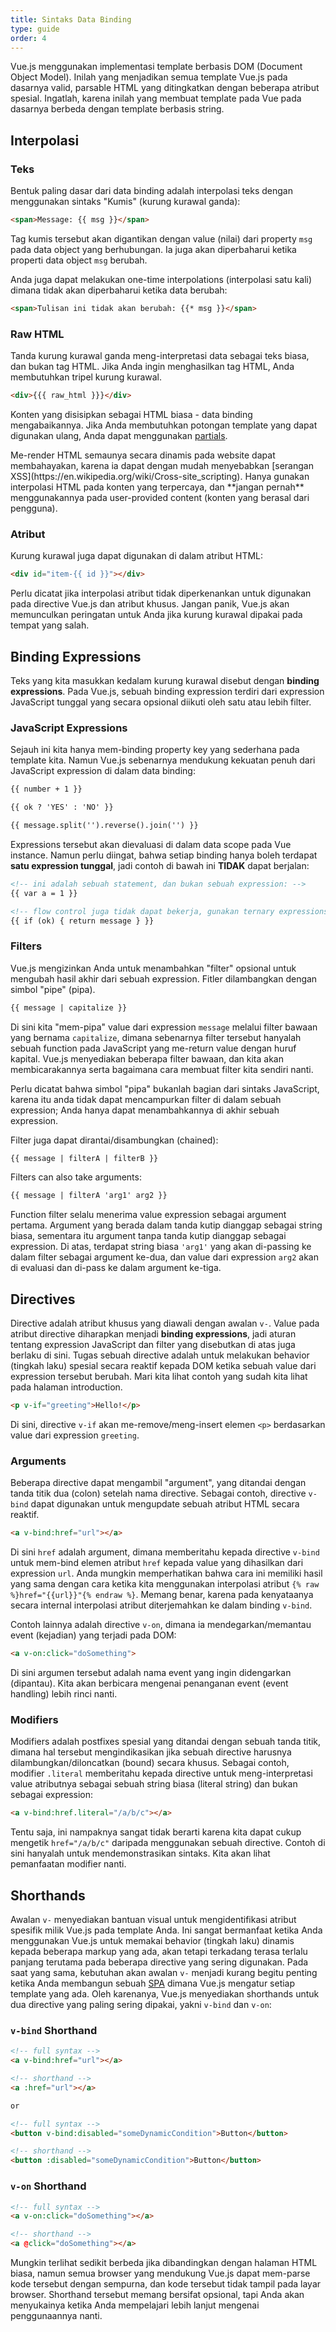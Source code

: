 ```yaml
---
title: Sintaks Data Binding
type: guide
order: 4
---
```


<!-- Vue.js uses a DOM-based templating implementation. This means that all Vue.js templates are essentially valid, parsable HTML enhanced with some special attributes. Keep that in mind, since this makes Vue templates fundamentally different from string-based templates. -->
Vue.js menggunakan implementasi template berbasis DOM (Document Object Model). Inilah yang menjadikan semua template Vue.js pada dasarnya valid, parsable HTML yang ditingkatkan dengan beberapa atribut spesial. Ingatlah, karena inilah yang membuat template pada Vue pada dasarnya berbeda dengan template berbasis string.

<!-- ## Interpolations -->
## Interpolasi

<!-- ### Text -->
### Teks

<!-- The most basic form of data binding is text interpolation using the "Mustache" syntax (double curly braces): -->
Bentuk paling dasar dari data binding adalah interpolasi teks dengan menggunakan sintaks "Kumis" (kurung kurawal ganda):

``` html
<span>Message: {{ msg }}</span>
```

<!-- The mustache tag will be replaced with the value of the `msg` property on the corresponding data object. It will also be updated whenever the data object's `msg` property changes. -->
Tag kumis tersebut akan digantikan dengan value (nilai) dari property `msg` pada data object yang berhubungan. Ia juga akan diperbaharui ketika properti data object `msg` berubah.

<!-- You can also perform one-time interpolations that do not update on data change: -->
Anda juga dapat melakukan one-time interpolations (interpolasi satu kali) dimana tidak akan diperbaharui ketika data berubah:

``` html
<span>Tulisan ini tidak akan berubah: {{* msg }}</span>
```

### Raw HTML

<!-- The double mustaches interprets the data as plain text, not HTML. In order to output real HTML, you will need to use triple mustaches: -->
Tanda kurung kurawal ganda meng-interpretasi data sebagai teks biasa, dan bukan tag HTML. Jika Anda ingin menghasilkan tag HTML, Anda membutuhkan tripel kurung kurawal.

``` html
<div>{{{ raw_html }}}</div>
```

<!-- The contents are inserted as plain HTML - data bindings are ignored. If you need to reuse template pieces, you should use [partials](/api/#partial). -->
Konten yang disisipkan sebagai HTML biasa - data binding mengabaikannya. Jika Anda membutuhkan potongan template yang dapat digunakan ulang, Anda dapat menggunakan [partials](/api/#partial).

<!-- <p class="tip">Dynamically rendering arbitrary HTML on your website can be very dangerous because it can easily lead to [XSS attacks](https://en.wikipedia.org/wiki/Cross-site_scripting). Only use HTML interpolation on trusted content and **never** on user-provided content.</p> -->
<p class="tip">Me-render HTML semaunya secara dinamis pada website dapat membahayakan, karena ia dapat dengan mudah menyebabkan [serangan XSS](https://en.wikipedia.org/wiki/Cross-site_scripting). Hanya gunakan interpolasi HTML pada konten yang terpercaya, dan **jangan pernah** menggunakannya pada user-provided content (konten yang berasal dari pengguna).</p>

<!-- ### Attributes -->
### Atribut

<!-- Mustaches can also be used inside HTML attributes: -->
Kurung kurawal juga dapat digunakan di dalam atribut HTML:

``` html
<div id="item-{{ id }}"></div>
```

<!-- Note that attribute interpolations are disallowed in Vue.js directives and special attributes. Don't worry, Vue.js will raise warnings for you when mustaches are used in wrong places. -->
Perlu dicatat jika interpolasi atribut tidak diperkenankan untuk digunakan pada directive Vue.js dan atribut khusus. Jangan panik, Vue.js akan memunculkan peringatan untuk Anda jika kurung kurawal dipakai pada tempat yang salah.

## Binding Expressions

<!-- The text we put inside mustache tags are called **binding expressions**. In Vue.js, a binding expression consists of a single JavaScript expression optionally followed by one or more filters. -->
Teks yang kita masukkan kedalam kurung kurawal disebut dengan **binding expressions**. Pada Vue.js, sebuah binding expression terdiri dari expression JavaScript tunggal yang secara opsional diikuti oleh satu atau lebih filter.

### JavaScript Expressions

<!-- So far we've only been binding to simple property keys in our templates. But Vue.js actually supports the full power of JavaScript expressions inside data bindings: -->
Sejauh ini kita hanya mem-binding property key yang sederhana pada template kita. Namun Vue.js sebenarnya mendukung kekuatan penuh dari JavaScript expression di dalam data binding:

``` html
{{ number + 1 }}

{{ ok ? 'YES' : 'NO' }}

{{ message.split('').reverse().join('') }}
```

<!-- These expressions will be evaluated in the data scope of the owner Vue instance. One restriction is that each binding can only contain **one single expression**, so the following will **NOT** work: -->
Expressions tersebut akan dievaluasi di dalam data scope pada Vue instance. Namun perlu diingat, bahwa setiap binding hanya boleh terdapat **satu expression tunggal**, jadi contoh di bawah ini **TIDAK** dapat berjalan:

``` html
<!-- ini adalah sebuah statement, dan bukan sebuah expression: -->
{{ var a = 1 }}

<!-- flow control juga tidak dapat bekerja, gunakan ternary expressions -->
{{ if (ok) { return message } }}
```

### Filters

<!-- Vue.js allows you to append optional "filters" to the end of an expression, denoted by the "pipe" symbol: -->
Vue.js mengizinkan Anda untuk menambahkan "filter" opsional untuk mengubah hasil akhir dari sebuah expression. Fitler dilambangkan dengan simbol "pipe" (pipa).

``` html
{{ message | capitalize }}
```

<!-- Here we are "piping" the value of the `message` expression through the built-in `capitalize` filter, which is in fact just a JavaScript function that returns the capitalized value. Vue.js provides a number of built-in filters, and we will talk about how to write your own filters later. -->
Di sini kita "mem-pipa" value dari expression `message` melalui filter bawaan yang bernama `capitalize`, dimana sebenarnya filter tersebut hanyalah sebuah function pada JavaScript yang me-return value dengan huruf kapital. Vue.js menyediakan beberapa filter bawaan, dan kita akan membicarakannya serta bagaimana cara membuat filter kita sendiri nanti.

<!-- Note that the pipe syntax is not part of JavaScript syntax, therefore you cannot mix filters inside expressions; you can only append them at the end of an expression. -->
Perlu dicatat bahwa simbol "pipa" bukanlah bagian dari sintaks JavaScript, karena itu anda tidak dapat mencampurkan filter di dalam sebuah expression; Anda hanya dapat menambahkannya di akhir sebuah expression.

<!-- Filters can be chained: -->
Filter juga dapat dirantai/disambungkan (chained):

``` html
{{ message | filterA | filterB }}
```

Filters can also take arguments:

``` html
{{ message | filterA 'arg1' arg2 }}
```

<!-- The filter function always receives the expression's value as the first argument. Quoted arguments are interpreted as plain string, while un-quoted ones will be evaluated as expressions. Here, the plain string `'arg1'` will be passed into the filter as the second argument, and the value of expression `arg2` will be evaluated and passed in as the third argument. -->
Function filter selalu menerima value expression sebagai argument pertama. Argument yang berada dalam tanda kutip dianggap sebagai string biasa, sementara itu argument tanpa tanda kutip dianggap sebagai expression. Di atas, terdapat string biasa `'arg1'` yang akan di-passing ke dalam filter sebagai argument ke-dua, dan value dari expression `arg2` akan di evaluasi dan di-pass ke dalam argument ke-tiga.

## Directives

<!-- Directives are special attributes with the `v-` prefix. Directive attribute values are expected to be **binding expressions**, so the rules about JavaScript expressions and filters mentioned above apply here as well. A directive's job is to reactively apply special behavior to the DOM when the value of its expression changes. Let's review the example we saw in the introduction: -->
Directive adalah atribut khusus yang diawali dengan awalan `v-`. Value pada atribut directive diharapkan menjadi **binding expressions**, jadi aturan tentang expression JavaScript dan filter yang disebutkan di atas juga berlaku di sini. Tugas sebuah directive adalah untuk melakukan behavior (tingkah laku) spesial secara reaktif kepada DOM ketika sebuah value dari expression tersebut berubah. Mari kita lihat contoh yang sudah kita lihat pada halaman introduction.

``` html
<p v-if="greeting">Hello!</p>
```

<!-- Here, the `v-if` directive would remove/insert the `<p>` element based on the truthiness of the value of the expression `greeting`. -->
Di sini, directive `v-if` akan me-remove/meng-insert elemen `<p>` berdasarkan value dari expression `greeting`.

### Arguments

<!-- Some directives can take an "argument", denoted by a colon after the directive name. For example, the `v-bind` directive is used to reactively update an HTML attribute: -->
Beberapa directive dapat mengambil "argument", yang ditandai dengan tanda titik dua (colon) setelah nama directive. Sebagai contoh, directive `v-bind` dapat digunakan untuk mengupdate sebuah atribut HTML secara reaktif.

``` html
<a v-bind:href="url"></a>
```

<!-- Here `href` is the argument, which tells the `v-bind` directive to bind the element's `href` attribute to the value of the expression `url`. You may have noticed this achieves the same result as an attribute interpolation using `{% raw %}href="{{url}}"{% endraw %}`: that is correct, and in fact, attribute interpolations are translated into `v-bind` bindings internally. -->
Di sini `href` adalah argument, dimana memberitahu kepada directive `v-bind` untuk mem-bind elemen atribut `href` kepada value yang dihasilkan dari expression `url`. Anda mungkin memperhatikan bahwa cara ini memiliki hasil yang sama dengan cara ketika kita menggunakan interpolasi atribut `{% raw %}href="{{url}}"{% endraw %}`. Memang benar, karena pada kenyataanya secara internal interpolasi atribut diterjemahkan ke dalam binding `v-bind`.

<!-- Another example is the `v-on` directive, which listens to DOM events: -->
Contoh lainnya adalah directive `v-on`, dimana ia mendegarkan/memantau event (kejadian) yang terjadi pada DOM:

``` html
<a v-on:click="doSomething">
```

<!-- Here the argument is the event name to listen to. We will talk about event handling in more detail too. -->
Di sini argumen tersebut adalah nama event yang ingin didengarkan (dipantau). Kita akan berbicara mengenai penanganan event (event handling) lebih rinci nanti.

### Modifiers

<!-- Modifiers are special postfixes denoted by a dot, which indicate that a directive should be bound in some special way. For example, the `.literal` modifier tells the directive to interpret its attribute value as a literal string rather than an expression: -->
Modifiers adalah postfixes spesial yang ditandai dengan sebuah tanda titik, dimana hal tersebut mengindikasikan jika sebuah directive harusnya dilambungkan/diloncatkan (bound) secara khusus. Sebagai contoh, modifier `.literal` memberitahu kepada directive untuk meng-interpretasi value atributnya sebagai sebuah string biasa (literal string) dan bukan sebagai expression:

``` html
<a v-bind:href.literal="/a/b/c"></a>
```

<!-- Of course, this seems pointless because we can just do `href="/a/b/c"` instead of using a directive. The example here is just for demonstrating the syntax. We will see more practical uses of modifiers later. -->
Tentu saja, ini nampaknya sangat tidak berarti karena kita dapat cukup mengetik `href="/a/b/c"` daripada menggunakan sebuah directive. Contoh di sini hanyalah untuk mendemonstrasikan sintaks. Kita akan lihat pemanfaatan modifier nanti.

## Shorthands

<!-- The `v-` prefix serves as a visual cue for identifying Vue-specific attributes in your templates. This is useful when you are using Vue.js to apply dynamic behavior to some existing markup, but can feel verbose for some frequently used directives. At the same time, the need for the `v-` prefix becomes less important when you are building an [SPA](https://en.wikipedia.org/wiki/Single-page_application) where Vue.js manages every template. Therefore, Vue.js provides special shorthands for two of the most often used directives, `v-bind` and `v-on`: -->
Awalan `v-` menyediakan bantuan visual untuk mengidentifikasi atribut spesifik milik Vue.js pada template Anda. Ini sangat bermanfaat ketika Anda menggunakan Vue.js untuk memakai behavior (tingkah laku) dinamis kepada beberapa markup yang ada, akan tetapi terkadang terasa terlalu panjang terutama pada beberapa directive yang sering digunakan. Pada saat yang sama, kebutuhan akan awalan `v-` menjadi kurang begitu penting ketika Anda membangun sebuah [SPA](https://en.wikipedia.org/wiki/Single-page_application) dimana Vue.js mengatur setiap template yang ada. Oleh karenanya, Vue.js menyediakan shorthands untuk dua directive yang paling sering dipakai, yakni `v-bind` dan `v-on`:

### `v-bind` Shorthand

``` html
<!-- full syntax -->
<a v-bind:href="url"></a>

<!-- shorthand -->
<a :href="url"></a>

or

<!-- full syntax -->
<button v-bind:disabled="someDynamicCondition">Button</button>

<!-- shorthand -->
<button :disabled="someDynamicCondition">Button</button>
```


### `v-on` Shorthand

``` html
<!-- full syntax -->
<a v-on:click="doSomething"></a>

<!-- shorthand -->
<a @click="doSomething"></a>
```

<!-- They may look a bit different from normal HTML, but all Vue.js supported browsers can parse it correctly, and they do not appear in the final rendered markup. The shorthand syntax is totally optional, but you will likely appreciate it when you learn more about its usage later. -->
Mungkin terlihat sedikit berbeda jika dibandingkan dengan halaman HTML biasa, namun semua browser yang mendukung Vue.js dapat mem-parse kode tersebut dengan sempurna, dan kode tersebut tidak tampil pada layar browser. Shorthand tersebut memang bersifat opsional, tapi Anda akan menyukainya ketika Anda mempelajari lebih lanjut mengenai penggunaannya nanti.
